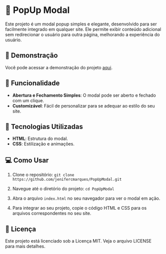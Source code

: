# 🌟 PopUp Modal
Este projeto é um modal popup simples e elegante, desenvolvido para ser facilmente integrado em qualquer site. Ele permite exibir conteúdo adicional sem redirecionar o usuário para outra página, melhorando a experiência do usuário.

## 🎥 Demonstração
Você pode acessar a demonstração do projeto [aqui](https://jenifercmarques.github.io/PopUpModal/).

## 🎨 Funcionalidade
- **Abertura e Fechamento Simples**: O modal pode ser aberto e fechado com um clique.
- **Customizável**: Fácil de personalizar para se adequar ao estilo do seu site.

## 🌠 Tecnologias Utilizadas
- **HTML**: Estrutura do modal.
- **CSS**: Estilização e animações.

## 💻 Como Usar
1. Clone o repositório:
    `git clone https://github.com/jenifercmarques/PopUpModal.git`
   
2. Navegue até o diretório do projeto:
    `cd PopUpModal`
   
3. Abra o arquivo `index.html` no seu navegador para ver o modal em ação.
   
4. Para integrar ao seu projeto, copie o código HTML e CSS para os arquivos correspondentes no seu site.

## 📝  Licença
Este projeto está licenciado sob a Licença MIT. Veja o arquivo LICENSE para mais detalhes.

